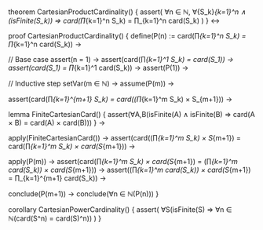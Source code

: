 theorem CartesianProductCardinality() {
  assert(
    ∀n ∈ ℕ, ∀{S_k}_{k=1}^n ∧ (isFinite(S_k)) ⇒
    card(∏_{k=1}^n S_k) = ∏_{k=1}^n card(S_k)
  )
} ↔

proof CartesianProductCardinality() {
  define(P(n) := card(∏_{k=1}^n S_k) = ∏_{k=1}^n card(S_k)) →
  
  // Base case
  assert(n = 1) →
  assert(card(∏_{k=1}^1 S_k) = card(S_1)) →
  assert(card(S_1) = ∏_{k=1}^1 card(S_k)) →
  assert(P(1)) →
  
  // Inductive step
  setVar(m ∈ ℕ) →
  assume(P(m)) →
  
  assert(card(∏_{k=1}^{m+1} S_k) = card((∏_{k=1}^m S_k) × S_{m+1})) →
  
  lemma FiniteCartesianCard() {
    assert(∀A,B(isFinite(A) ∧ isFinite(B) ⇒ card(A × B) = card(A) × card(B)))
  } →
  
  apply(FiniteCartesianCard()) →
  assert(card((∏_{k=1}^m S_k) × S_{m+1}) = card(∏_{k=1}^m S_k) × card(S_{m+1})) →
  
  apply(P(m)) →
  assert(card(∏_{k=1}^m S_k) × card(S_{m+1}) = (∏_{k=1}^m card(S_k)) × card(S_{m+1})) →
  assert((∏_{k=1}^m card(S_k)) × card(S_{m+1}) = ∏_{k=1}^{m+1} card(S_k)) →
  
  conclude(P(m+1)) →
  conclude(∀n ∈ ℕ(P(n)))
}

corollary CartesianPowerCardinality() {
  assert(
    ∀S(isFinite(S) ⇒ ∀n ∈ ℕ(card(S^n) = card(S)^n))
  )
}